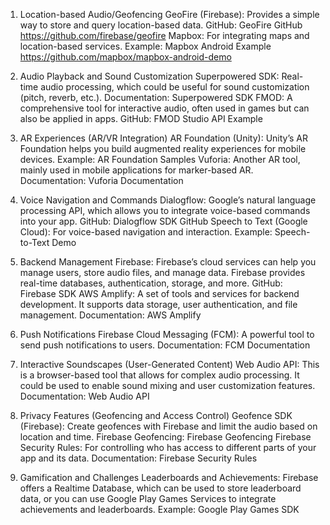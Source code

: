 1. Location-based Audio/Geofencing
GeoFire (Firebase): Provides a simple way to store and query location-based data.
GitHub: GeoFire GitHub https://github.com/firebase/geofire
Mapbox: For integrating maps and location-based services.
Example: Mapbox Android Example https://github.com/mapbox/mapbox-android-demo 

2. Audio Playback and Sound Customization
Superpowered SDK: Real-time audio processing, which could be useful for sound customization (pitch, reverb, etc.).
Documentation: Superpowered SDK
FMOD: A comprehensive tool for interactive audio, often used in games but can also be applied in apps.
GitHub: FMOD Studio API Example

3. AR Experiences (AR/VR Integration)
AR Foundation (Unity): Unity’s AR Foundation helps you build augmented reality experiences for mobile devices.
Example: AR Foundation Samples
Vuforia: Another AR tool, mainly used in mobile applications for marker-based AR.
Documentation: Vuforia Documentation

4. Voice Navigation and Commands
Dialogflow: Google’s natural language processing API, which allows you to integrate voice-based commands into your app.
GitHub: Dialogflow SDK GitHub
Speech to Text (Google Cloud): For voice-based navigation and interaction.
Example: Speech-to-Text Demo

5. Backend Management
Firebase: Firebase’s cloud services can help you manage users, store audio files, and manage data. Firebase provides real-time databases, authentication, storage, and more.
GitHub: Firebase SDK
AWS Amplify: A set of tools and services for backend development. It supports data storage, user authentication, and file management.
Documentation: AWS Amplify

6. Push Notifications
Firebase Cloud Messaging (FCM): A powerful tool to send push notifications to users.
Documentation: FCM Documentation

7. Interactive Soundscapes (User-Generated Content)
Web Audio API: This is a browser-based tool that allows for complex audio processing. It could be used to enable sound mixing and user customization features.
Documentation: Web Audio API

8. Privacy Features (Geofencing and Access Control)
Geofence SDK (Firebase): Create geofences with Firebase and limit the audio based on location and time.
Firebase Geofencing: Firebase Geofencing
Firebase Security Rules: For controlling who has access to different parts of your app and its data.
Documentation: Firebase Security Rules

9. Gamification and Challenges
Leaderboards and Achievements: Firebase offers a Realtime Database, which can be used to store leaderboard data, or you can use Google Play Games Services to integrate achievements and leaderboards.
Example: Google Play Games SDK

